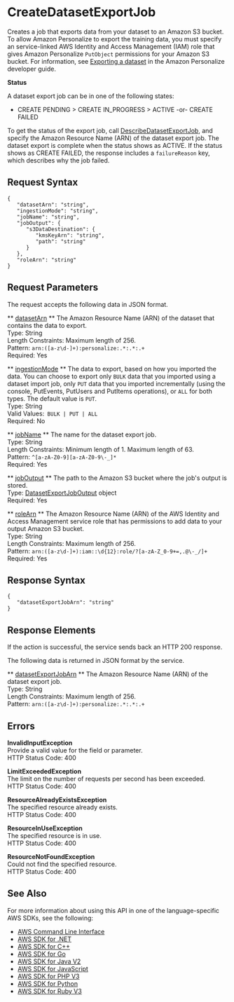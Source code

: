 # CreateDatasetExportJob<a name="API_CreateDatasetExportJob"></a>

 Creates a job that exports data from your dataset to an Amazon S3 bucket\. To allow Amazon Personalize to export the training data, you must specify an service\-linked AWS Identity and Access Management \(IAM\) role that gives Amazon Personalize `PutObject` permissions for your Amazon S3 bucket\. For information, see [Exporting a dataset](https://docs.aws.amazon.com/personalize/latest/dg/export-data.html) in the Amazon Personalize developer guide\. 

 **Status** 

A dataset export job can be in one of the following states:
+ CREATE PENDING > CREATE IN\_PROGRESS > ACTIVE \-or\- CREATE FAILED

 To get the status of the export job, call [DescribeDatasetExportJob](API_DescribeDatasetExportJob.md), and specify the Amazon Resource Name \(ARN\) of the dataset export job\. The dataset export is complete when the status shows as ACTIVE\. If the status shows as CREATE FAILED, the response includes a `failureReason` key, which describes why the job failed\. 

## Request Syntax<a name="API_CreateDatasetExportJob_RequestSyntax"></a>

```
{
   "datasetArn": "string",
   "ingestionMode": "string",
   "jobName": "string",
   "jobOutput": { 
      "s3DataDestination": { 
         "kmsKeyArn": "string",
         "path": "string"
      }
   },
   "roleArn": "string"
}
```

## Request Parameters<a name="API_CreateDatasetExportJob_RequestParameters"></a>

The request accepts the following data in JSON format\.

 ** [datasetArn](#API_CreateDatasetExportJob_RequestSyntax) **   <a name="personalize-CreateDatasetExportJob-request-datasetArn"></a>
The Amazon Resource Name \(ARN\) of the dataset that contains the data to export\.  
Type: String  
Length Constraints: Maximum length of 256\.  
Pattern: `arn:([a-z\d-]+):personalize:.*:.*:.+`   
Required: Yes

 ** [ingestionMode](#API_CreateDatasetExportJob_RequestSyntax) **   <a name="personalize-CreateDatasetExportJob-request-ingestionMode"></a>
The data to export, based on how you imported the data\. You can choose to export only `BULK` data that you imported using a dataset import job, only `PUT` data that you imported incrementally \(using the console, PutEvents, PutUsers and PutItems operations\), or `ALL` for both types\. The default value is `PUT`\.   
Type: String  
Valid Values:` BULK | PUT | ALL`   
Required: No

 ** [jobName](#API_CreateDatasetExportJob_RequestSyntax) **   <a name="personalize-CreateDatasetExportJob-request-jobName"></a>
The name for the dataset export job\.  
Type: String  
Length Constraints: Minimum length of 1\. Maximum length of 63\.  
Pattern: `^[a-zA-Z0-9][a-zA-Z0-9\-_]*`   
Required: Yes

 ** [jobOutput](#API_CreateDatasetExportJob_RequestSyntax) **   <a name="personalize-CreateDatasetExportJob-request-jobOutput"></a>
The path to the Amazon S3 bucket where the job's output is stored\.  
Type: [DatasetExportJobOutput](API_DatasetExportJobOutput.md) object  
Required: Yes

 ** [roleArn](#API_CreateDatasetExportJob_RequestSyntax) **   <a name="personalize-CreateDatasetExportJob-request-roleArn"></a>
The Amazon Resource Name \(ARN\) of the AWS Identity and Access Management service role that has permissions to add data to your output Amazon S3 bucket\.  
Type: String  
Length Constraints: Maximum length of 256\.  
Pattern: `arn:([a-z\d-]+):iam::\d{12}:role/?[a-zA-Z_0-9+=,.@\-_/]+`   
Required: Yes

## Response Syntax<a name="API_CreateDatasetExportJob_ResponseSyntax"></a>

```
{
   "datasetExportJobArn": "string"
}
```

## Response Elements<a name="API_CreateDatasetExportJob_ResponseElements"></a>

If the action is successful, the service sends back an HTTP 200 response\.

The following data is returned in JSON format by the service\.

 ** [datasetExportJobArn](#API_CreateDatasetExportJob_ResponseSyntax) **   <a name="personalize-CreateDatasetExportJob-response-datasetExportJobArn"></a>
The Amazon Resource Name \(ARN\) of the dataset export job\.  
Type: String  
Length Constraints: Maximum length of 256\.  
Pattern: `arn:([a-z\d-]+):personalize:.*:.*:.+` 

## Errors<a name="API_CreateDatasetExportJob_Errors"></a>

 **InvalidInputException**   
Provide a valid value for the field or parameter\.  
HTTP Status Code: 400

 **LimitExceededException**   
The limit on the number of requests per second has been exceeded\.  
HTTP Status Code: 400

 **ResourceAlreadyExistsException**   
The specified resource already exists\.  
HTTP Status Code: 400

 **ResourceInUseException**   
The specified resource is in use\.  
HTTP Status Code: 400

 **ResourceNotFoundException**   
Could not find the specified resource\.  
HTTP Status Code: 400

## See Also<a name="API_CreateDatasetExportJob_SeeAlso"></a>

For more information about using this API in one of the language\-specific AWS SDKs, see the following:
+  [AWS Command Line Interface](https://docs.aws.amazon.com/goto/aws-cli/personalize-2018-05-22/CreateDatasetExportJob) 
+  [AWS SDK for \.NET](https://docs.aws.amazon.com/goto/DotNetSDKV3/personalize-2018-05-22/CreateDatasetExportJob) 
+  [AWS SDK for C\+\+](https://docs.aws.amazon.com/goto/SdkForCpp/personalize-2018-05-22/CreateDatasetExportJob) 
+  [AWS SDK for Go](https://docs.aws.amazon.com/goto/SdkForGoV1/personalize-2018-05-22/CreateDatasetExportJob) 
+  [AWS SDK for Java V2](https://docs.aws.amazon.com/goto/SdkForJavaV2/personalize-2018-05-22/CreateDatasetExportJob) 
+  [AWS SDK for JavaScript](https://docs.aws.amazon.com/goto/AWSJavaScriptSDK/personalize-2018-05-22/CreateDatasetExportJob) 
+  [AWS SDK for PHP V3](https://docs.aws.amazon.com/goto/SdkForPHPV3/personalize-2018-05-22/CreateDatasetExportJob) 
+  [AWS SDK for Python](https://docs.aws.amazon.com/goto/boto3/personalize-2018-05-22/CreateDatasetExportJob) 
+  [AWS SDK for Ruby V3](https://docs.aws.amazon.com/goto/SdkForRubyV3/personalize-2018-05-22/CreateDatasetExportJob) 